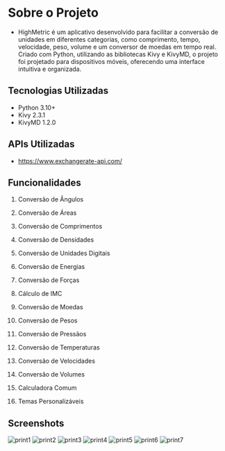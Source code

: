 # Sobre o Projeto

- HighMetric é um aplicativo desenvolvido para facilitar a conversão de unidades em diferentes categorias, como comprimento, 
tempo, velocidade, peso, volume e um conversor de moedas em tempo real. Criado com Python, utilizando as bibliotecas Kivy e KivyMD, o projeto foi projetado para 
dispositivos móveis, oferecendo uma interface intuitiva e organizada.

## Tecnologias Utilizadas

- Python 3.10+
- Kivy 2.3.1
- KivyMD 1.2.0

## APIs Utilizadas

- https://www.exchangerate-api.com/

## Funcionalidades

1. Conversão de Ângulos

2. Conversão de Áreas

3. Conversão de Comprimentos

4. Conversão de Densidades

5. Conversão de Unidades Digitais

6. Conversão de Energias

7. Conversão de Forças

8. Cálculo de IMC

9. Conversão de Moedas

10. Conversão de Pesos

11. Conversão de Pressãos

12. Conversão de Temperaturas

13. Conversão de Velocidades

14. Conversão de Volumes

15. Calculadora Comum

16. Temas Personalizáveis

## Screenshots

![print1](screenshots/Captura1.png)
![print2](screenshots/Captura2.png)
![print3](screenshots/Captura3.png)
![print4](screenshots/Captura4.png)
![print5](screenshots/Captura5.png)
![print6](screenshots/Captura6.png)
![print7](screenshots/Captura7.png)